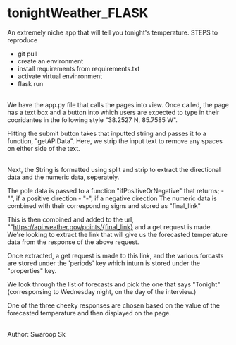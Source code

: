 # tonightWeather_FLASK
An extremely niche app that will tell you tonight's temperature.
STEPS to reproduce
- git pull
- create an environment
- install requirements from requirements.txt
- activate virtual envinronment
- flask run


<br>
We have the app.py file that calls the pages into view.
Once called, the page has a text box and a button into which users are expected to type in their cooridantes in the following style "38.2527 N, 85.7585 W".

Hitting the submit button takes that inputted string and passes it to a function, "getAPIData".
Here, we strip the input text to remove any spaces on either side of the text.

<br>
Next, the String is formatted using split and strip to extract the directional data and the numeric data, seperately.

The pole data is passed to a function "ifPositiveOrNegative" that returns;
    - "", if a positive direction
    - "-", if a negative direction
The numeric data is combined with their corresponding signs and stored as "final_link"

This is then combined and added to the url, ""https://api.weather.gov/points/{final_link} and a get request is made.
We're looking to extract the link that will give us the forecasted temperature data from the response of the above request.

Once extracted, a get request is made to this link, and the various forcasts are stored under the 'periods' key which inturn is stored under the "properties" key.

We look through the  list of forecasts and pick the one that says "Tonight" (corresponsing to Wednesday night, on the day of the interview.)

One of the three cheeky responses are chosen based on the value of the forecasted temperature and then displayed on the page.

<br>
Author: Swaroop Sk
<br>

